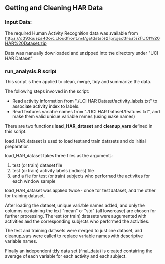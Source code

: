            
## Getting and Cleaning HAR Data

### Input Data:
The required Human Activity Recognition data was available from https://d396qusza40orc.cloudfront.net/getdata%2Fprojectfiles%2FUCI%20HAR%20Dataset.zip

Data was manually downloaded and unzipped into the directory under "UCI HAR Dataset"

### run_analysis.R script

This script is then applied to clean, merge, tidy and summarize the data.

The following steps involved in the script:

- Read activity information from "./UCI HAR Dataset/activity_labels.txt" to associate activity index to labels.
- Read features variable names from "./UCI HAR Dataset/features.txt", and make them valid unique variable names (using make.names)

There are two functions **load_HAR_dataset** and **cleanup_vars** defined in this script.

load_HAR_dataset is used to load test and train datasets and do initial preparation.

load_HAR_dataset takes three files as the arguments:

1. test (or train) dataset file
2. test (or train) activity labels (indices) file
3. and a file for test (or train) subjects who performed the activities for each window sample

load_HAR_dataset was applied twice - once for test dataset, and the other for training dataset.

After loading the dataset, unique variable names added, and only the columns containing the text "mean" or "std" (all lowercase) are chosen for further processing. The test (or train) datasets were augumented with activities and the corresponding subjects who performed the activities.

The test and training datasets were merged to just one dataset, and cleanup_vars were called to replace variable names with descriptive variable names.

Finally an independent tidy data set (final_data) is created containing the average of each variable for each activity and each subject.
